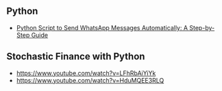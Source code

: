 ## Python 
- [Python Script to Send WhatsApp Messages Automatically: A Step-by-Step Guide]

[Python Script to Send WhatsApp Messages Automatically: A Step-by-Step Guide]: <https://medium.com/@aleksej.gudkov/python-script-to-send-whatsapp-messages-automatically-a-step-by-step-guide-1745075988c8>

## Stochastic Finance with Python
- https://www.youtube.com/watch?v=LFhRbAiYiYk
- https://www.youtube.com/watch?v=HduMQEE3RLQ
